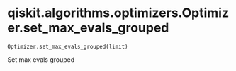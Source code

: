 # qiskit.algorithms.optimizers.Optimizer.set\_max\_evals\_grouped

`Optimizer.set_max_evals_grouped(limit)`

Set max evals grouped
